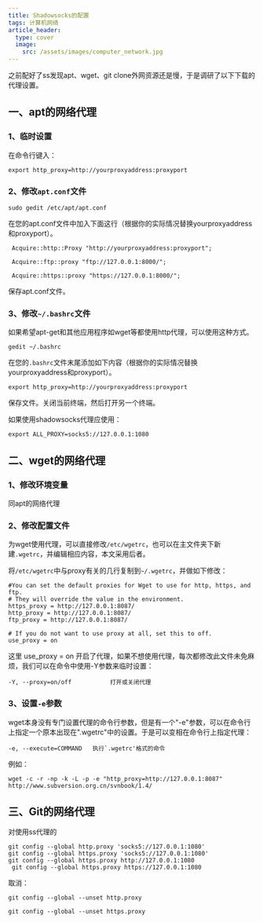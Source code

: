 ```yaml
---
title: Shadowsocks的配置
tags: 计算机网络
article_header:
  type: cover
  image:
    src: /assets/images/computer_network.jpg
---
```


之前配好了ss发现apt、wget、git clone外网资源还是慢，于是调研了以下下载的代理设置。

<!--more-->

## 一、apt的网络代理

### 1、临时设置

在命令行键入：

```shell
export http_proxy=http://yourproxyaddress:proxyport
```

### 2、修改`apt.conf`文件

```sell
sudo gedit /etc/apt/apt.conf
```

 在您的apt.conf文件中加入下面这行（根据你的实际情况替换yourproxyaddress和proxyport）。

```shell
 Acquire::http::Proxy "http://yourproxyaddress:proxyport";

 Acquire::ftp::proxy "ftp://127.0.0.1:8000/";

 Acquire::https::proxy "https://127.0.0.1:8000/";
```


 保存apt.conf文件。

### 3、修改`~/.bashrc`文件

如果希望apt-get和其他应用程序如wget等都使用http代理，可以使用这种方式。

```shell
gedit ~/.bashrc
```

在您的`.bashrc`文件末尾添加如下内容（根据你的实际情况替换yourproxyaddress和proxyport）。

```shell
export http_proxy=http://yourproxyaddress:proxyport
```

保存文件。关闭当前终端，然后打开另一个终端。

如果使用shadowsocks代理应使用：

```shell
export ALL_PROXY=socks5://127.0.0.1:1080
```

## 二、wget的网络代理

### 1、修改环境变量

同apt的网络代理

### 2、修改配置文件

为wget使用代理，可以直接修改`/etc/wgetrc`，也可以在主文件夹下新建`.wgetrc`，并编辑相应内容，本文采用后者。

将`/etc/wgetrc`中与proxy有关的几行复制到`~/.wgetrc`，并做如下修改：

```
#You can set the default proxies for Wget to use for http, https, and ftp.
# They will override the value in the environment.
https_proxy = http://127.0.0.1:8087/
http_proxy = http://127.0.0.1:8087/
ftp_proxy = http://127.0.0.1:8087/

# If you do not want to use proxy at all, set this to off.
use_proxy = on
```

 这里 use_proxy = on 开启了代理，如果不想使用代理，每次都修改此文件未免麻烦，我们可以在命令中使用-Y参数来临时设置：

```
-Y, --proxy=on/off           打开或关闭代理
```

### 3、设置`-e`参数

wget本身没有专门设置代理的命令行参数，但是有一个"-e"参数，可以在命令行上指定一个原本出现在".wgetrc"中的设置。于是可以变相在命令行上指定代理：

```shell
-e, --execute=COMMAND   执行`.wgetrc'格式的命令
```

例如：

```shell
wget -c -r -np -k -L -p -e "http_proxy=http://127.0.0.1:8087" http://www.subversion.org.cn/svnbook/1.4/
```

## 三、Git的网络代理

对使用ss代理的

```shell
git config --global http.proxy 'socks5://127.0.0.1:1080'
git config --global https.proxy 'socks5://127.0.0.1:1080'
git config --global https.proxy http://127.0.0.1:1080
 git config --global https.proxy https://127.0.0.1:1080
```

取消：

```shell
git config --global --unset http.proxy

git config --global --unset https.proxy
```

